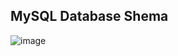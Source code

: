## MySQL Database Shema
![image](https://github.com/user-attachments/assets/1b72287d-7d9e-4d62-91d3-cf7683b113c2)
